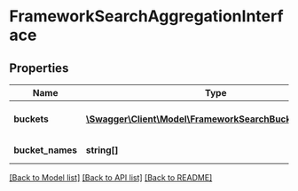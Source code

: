 # FrameworkSearchAggregationInterface

## Properties
Name | Type | Description | Notes
------------ | ------------- | ------------- | -------------
**buckets** | [**\Swagger\Client\Model\FrameworkSearchBucketInterface[]**](FrameworkSearchBucketInterface.md) | All Document fields | 
**bucket_names** | **string[]** | Document field names | 

[[Back to Model list]](../README.md#documentation-for-models) [[Back to API list]](../README.md#documentation-for-api-endpoints) [[Back to README]](../README.md)


